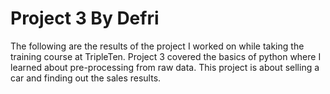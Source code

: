 # Project 3 By Defri
The following are the results of the project I worked on while taking the training course at TripleTen. Project 3 covered the basics of python where I learned about pre-processing from raw data. This project is about selling a car and finding out the sales results.
